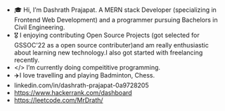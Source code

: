 - 🎓 Hi, I’m Dashrath Prajapat. A MERN stack Developer (specializing in Frontend Web Development) and a programmer pursuing Bachelors in Civil Engineering.
- 🎖️ I enjoying contributing Open Source Projects (got selected for GSSOC'22 as a open source contributer)and am really enthusiastic about learning new technology.I also got started with freelancing recently.
- </> I’m currently doing compeititive programming.
- ✈️I love travelling and playing Badminton, Chess.
- linkedin.com/in/dashrath-prajapat-0a9728205
- https://www.hackerrank.com/dashboard
- https://leetcode.com/MrDrath/



